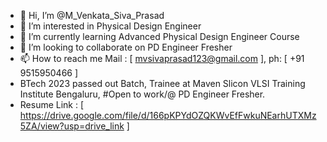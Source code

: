 - 👋 Hi, I’m @M_Venkata_Siva_Prasad
- 👀 I’m interested in Physical Design Engineer
- 🌱 I’m currently learning Advanced Physical Design Engineer Course
- 💞️ I’m looking to collaborate on PD Engineer Fresher
- 📫 How to reach me  Mail : [ mvsivaprasad123@gmail.com ], ph: [ +91 9515950466 ]
- BTech 2023 passed out Batch, Trainee at Maven Slicon VLSI Training Institute Bengaluru, #Open to work/@ PD Engineer Fresher.
- Resume Link : [ https://drive.google.com/file/d/166pKPYdOZQKWvEfFwkuNEarhUTXMz5ZA/view?usp=drive_link ]
<!--
MVSivaPrasad/MVSivaPrasad is a ✨ special ✨ repository because its `README.md` (this file) appears on your GitHub profile.
You can click the Preview link to take a look at your changes.
--->
